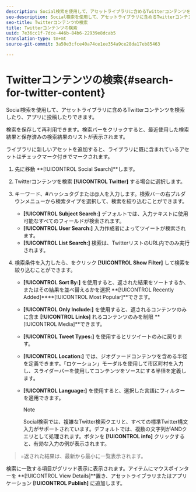 ```yaml
---
description: Social検索を使用して、アセットライブラリに含めるTwitterコンテンツを検索したり、アプリに投稿したりできます。
seo-description: Social検索を使用して、アセットライブラリに含めるTwitterコンテンツを検索したり、アプリに投稿したりできます。
seo-title: Twitterコンテンツの検索
title: Twitterコンテンツの検索
uuid: 7e36cc1f-7dce-446b-84b6-22939e8dcab5
translation-type: tm+mt
source-git-commit: 3a50e3cfce40a74ce1ee354a9ce28da17eb85463

---
```



# Twitterコンテンツの検索{#search-for-twitter-content}

Social検索を使用して、アセットライブラリに含めるTwitterコンテンツを検索したり、アプリに投稿したりできます。

検索を保存して再利用できます。検索バーをクリックすると、最近使用した検索結果と保存済みの検索結果のリストが表示されます。

ライブラリに新しいアセットを追加すると、ライブラリに既に含まれているアセットはチェックマーク付きでマークされます。

1. 先に移動 **[!UICONTROL Social Search]**します。
1. Twitterコンテンツを検索 **[!UICONTROL Twitter]** する場合に選択します。
1. キーワード、#ハッシュタグまたは@人を入力します。検索バーの右プルダウンメニューから検索タイプを選択して、検索を絞り込むことができます。

   * **[!UICONTROL Subject Search:]** デフォルトでは、入力テキストに使用可能なすべてのフィールドが検索されます。
   * **[!UICONTROL User Search:]** 入力作成者によってツイートが検索されます。
   * **[!UICONTROL List Search:]** 検索は、TwitterリストのURL内でのみ実行されます。

1. 検索条件を入力したら、をクリック **[!UICONTROL Show Filter]** して検索を絞り込むことができます。

   * **[!UICONTROL Sort By:]** を使用すると、返された結果をソートするか、またはその結果を並べ替えるかを選択 **[!UICONTROL Recently Added]****[!UICONTROL Most Popular]**できます。

   * **[!UICONTROL Only Include:]** を使用すると、返されるコンテンツのみに含ま **[!UICONTROL Links]** れるコンテンツのみを制限 **[!UICONTROL Media]**できます。

   * **[!UICONTROL Tweet Types:]** を使用するとリツイートのみに戻ります。
   * **[!UICONTROL Location:]** では、ジオグァードコンテンツを含める半径を定義できます。「ロケーション」モーダルを使用して市区町村を入力し、スライダーバーを使用してコンテンツをソースにする半径を定義します。
   * **[!UICONTROL Language:]** を使用すると、選択した言語にフィルターを適用できます。

      >[!NOTE]
      >
      >Social検索では、複雑なTwitter検索クエリと、すべての標準Twitter構文入力がサポートされています。デフォルトでは、複数の文字列がANDクエリとして処理されます。ボタンを **[!UICONTROL info]** クリックすると、有効な入力の例が表示されます。

>=返された結果は、最新から最小に一覧表示されます。

検索に一致する項目がグリッド表示に表示されます。アイテムにマウスポインターを **[!UICONTROL View Details]**置き、アセットライブラリまたはアプリケーション **[!UICONTROL Publish]** に追加します。